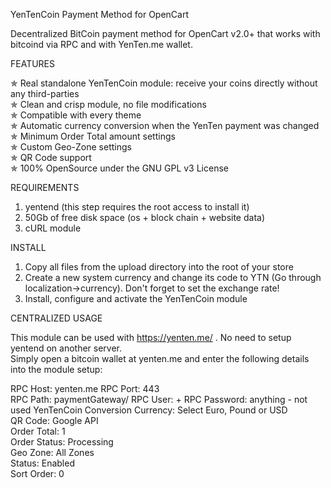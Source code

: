 YenTenCoin Payment Method for OpenCart

Decentralized BitCoin payment method for OpenCart v2.0+ that works with bitcoind via RPC and with YenTen.me wallet.

FEATURES  

✯  Real standalone YenTenCoin module: receive your coins directly without any third-parties  
✯  Clean and crisp module, no file modifications  
✯  Compatible with every theme  
✯  Automatic currency conversion when the YenTen payment was changed  
✯  Minimum Order Total amount settings  
✯  Custom Geo-Zone settings  
✯  QR Code support  
✯  100% OpenSource under the GNU GPL v3 License  

REQUIREMENTS  

1. yentend (this step requires the root access to install it)  
2. 50Gb of free disk space (os + block chain + website data)  
3. cURL module  

INSTALL  

1. Copy all files from the upload directory into the root of your store  
2. Create a new system currency and change its code to YTN (Go through localization->currency). Don't forget to set the exchange rate!
3. Install, configure and activate the YenTenCoin module  

CENTRALIZED USAGE

This module can be used with https://yenten.me/ . No need to setup yentend on another server.  
Simply open a bitcoin wallet at yenten.me and enter the following details into the module setup:  

RPC Host: yenten.me
RPC Port: 443  
RPC Path: paymentGateway/
RPC User: <walletuser>+<supportpin> 
RPC Password: anything - not used
YenTenCoin Conversion Currency: Select Euro, Pound or USD  
QR Code: Google API  
Order Total: 1  
Order Status: Processing  
Geo Zone: All Zones  
Status: Enabled  
Sort Order: 0  

